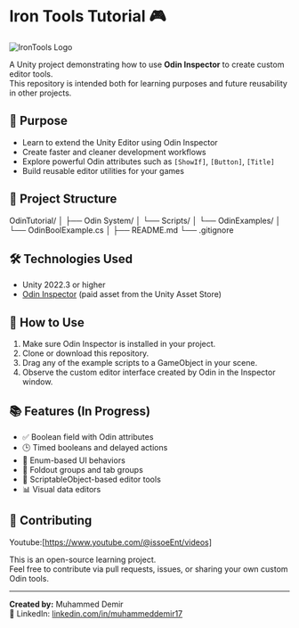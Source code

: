 # Iron Tools Tutorial 🎮

![IronTools Logo](https://github.com/MuhammedDemir06/odin-inspector-tools/tree/main/doc)

A Unity project demonstrating how to use **Odin Inspector** to create custom editor tools.  
This repository is intended both for learning purposes and future reusability in other projects.

## 🎯 Purpose

- Learn to extend the Unity Editor using Odin Inspector  
- Create faster and cleaner development workflows  
- Explore powerful Odin attributes such as `[ShowIf]`, `[Button]`, `[Title]`  
- Build reusable editor utilities for your games  

## 📁 Project Structure
OdinTutorial/
│
├── Odin System/
│ └── Scripts/
│ └── OdinExamples/
│ └── OdinBoolExample.cs
│
├── README.md
└── .gitignore


## 🛠 Technologies Used

- Unity 2022.3 or higher  
- [Odin Inspector](https://odininspector.com/) (paid asset from the Unity Asset Store)

## 🚀 How to Use

1. Make sure Odin Inspector is installed in your project.  
2. Clone or download this repository.  
3. Drag any of the example scripts to a GameObject in your scene.  
4. Observe the custom editor interface created by Odin in the Inspector window.

## 📚 Features (In Progress)

- ✅ Boolean field with Odin attributes  
- 🕒 Timed booleans and delayed actions  
- 🧩 Enum-based UI behaviors  
- 📂 Foldout groups and tab groups  
- 🧠 ScriptableObject-based editor tools  
- 📊 Visual data editors

## 🤝 Contributing

Youtube:[https://www.youtube.com/@issoeEnt/videos]

This is an open-source learning project.  
Feel free to contribute via pull requests, issues, or sharing your own custom Odin tools.

---

**Created by:** Muhammed Demir  
🔗 LinkedIn: [linkedin.com/in/muhammeddemir17](https://www.linkedin.com/in/muhammeddemir17)
